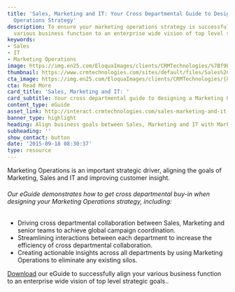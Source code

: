 ```yaml
---
title: 'Sales, Marketing and IT: Your Cross Departmental Guide to Designing a Marketing
  Operations Strategy'
description: To ensure your marketing operations strategy is successful, align your
  various business function to an enterprise wide vision of top level strategic goals.
keywords:
- Sales
- IT
- Marketing Operations
image: https://img.en25.com/EloquaImages/clients/CRMTechnologies/%7Bf9be3707-990e-431f-9d35-09e931f26b75%7D_LP-Sales-IT-Marketing.jpg
thumbnail: https://www.crmtechnologies.com/sites/default/files/Sales%2C-Marketing-and-IT.png
cta_image: https://img.en25.com/EloquaImages/clients/CRMTechnologies/{824e3dd7-2c73-48cb-95b8-56b016812287}_Sales_-Marketing-and-IT-Your-cross-departmental-guide_V3.png
cta: Read More
card_title: 'Sales, Marketing and IT: '
card_subtitle: Your cross departmental guide to designing a Marketing Operations strategy
content_type: eGuide
asset_link: http://interact.crmtechnologies.com/sales-marketing-and-it-your-cross-departmental-guide
banner_type: highlight
heading: Align business goals between Sales, Marketing and IT with Marketing Ops.
subheading: ''
show_contact: button
date: '2015-09-18 08:30:37'
type: resource
---
```

Marketing Operations is an important strategic driver, aligning the goals of Marketing, Sales and IT and improving customer insight.

###### Our eGuide demonstrates how to get cross departmental buy-in when designing your Marketing Operations strategy, including:

* Driving cross departmental collaboration between Sales, Marketing and senior teams to achieve global campaign coordination.
* Streamlining interactions between each department to increase the efficiency of cross departmental collaboration.
* Creating actionable insights across all departments by using Marketing Operations to eliminate any existing silos.

[Download](http://interact.crmtechnologies.com/sales-marketing-and-it-your-cross-departmental-guide) our eGuide to successfully align your various business function to an enterprise wide vision of top level strategic goals..
